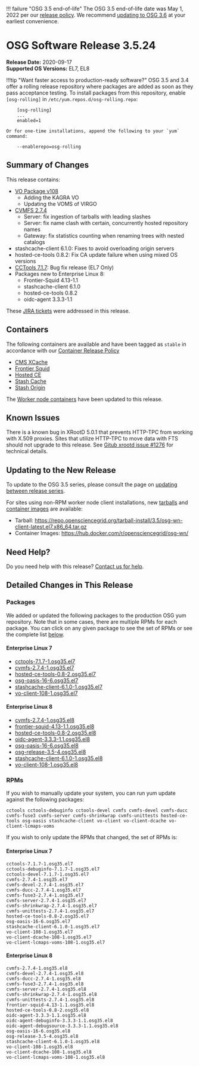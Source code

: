 !!! failure "OSG 3.5 end-of-life"
    The OSG 3.5 end-of-life date was May 1, 2022 per our
    [release policy](https://osg-htc.org/technology/policy/release-series/).
    We recommend
    [updating to OSG 3.6](../updating-to-osg-36.md)
    at your earliest convenience.

OSG Software Release 3.5.24
===========================

**Release Date:** 2020-09-17    
**Supported OS Versions:** EL7, EL8

!!!tip "Want faster access to production-ready software?"
    OSG 3.5 and 3.4 offer a rolling release repository where packages are added as soon as they pass acceptance testing.
    To install packages from this repository, enable `[osg-rolling]` in `/etc/yum.repos.d/osg-rolling.repo`:

        [osg-rolling]
        ...
        enabled=1

    Or for one-time installations, append the following to your `yum` command:

        --enablerepo=osg-rolling

Summary of Changes
------------------

This release contains:

-   [VO Package v108](https://github.com/opensciencegrid/osg-vo-config/releases/tag/release-108)
    -   Adding the KAGRA VO
    -   Updating the VOMS of VIRGO
-   [CVMFS 2.7.4](https://cvmfs.readthedocs.io/en/2.7/cpt-releasenotes.html#release-notes-for-cernvm-fs-2-7-4)
    -   Server: fix ingestion of tarballs with leading slashes
    -   Server: fix name clash with certain, concurrently hosted repository names
    -   Gateway: fix statistics counting when renaming trees with nested catalogs
-   stashcache-client 6.1.0: Fixes to avoid overloading origin servers
-   hosted-ce-tools 0.8.2: Fix CA update failure when using mixed OS versions
-   [CCTools 7.1.7](http://cclnd.blogspot.com/2020/08/cctools-version-717-released.html): Bug fix release (EL7 Only)
-   Packages new to Enterprise Linux 8:
    -   Frontier-Squid 4.13-1.1
    -   stashcache-client 6.1.0
    -   hosted-ce-tools 0.8.2
    -   oidc-agent 3.3.3-1.1

These
[JIRA tickets](https://jira.opensciencegrid.org/issues/?jql=project%20%3D%20SOFTWARE%20AND%20fixVersion%20%3D%203.5.24%20ORDER%20BY%20priority%20DESC%2C%20key%20DESC)
were addressed in this release.

Containers
----------

The following containers are available and have been tagged as `stable` in accordance with our
[Container Release Policy](https://osg-htc.org/technology/policy/container-release/)

-   [CMS XCache](https://hub.docker.com/r/opensciencegrid/cms-xcache/)
-   [Frontier Squid](https://hub.docker.com/r/opensciencegrid/frontier-squid/)
-   [Hosted CE](https://hub.docker.com/r/opensciencegrid/hosted-ce/)
-   [Stash Cache](https://hub.docker.com/r/opensciencegrid/stash-cache/)
-   [Stash Origin](https://hub.docker.com/r/opensciencegrid/stash-origin/)

The [Worker node containers](../../worker-node/using-wn-containers.md) have been updated to this release.

Known Issues
------------

There is a known bug in XRootD 5.0.1 that prevents HTTP-TPC from working with X.509 proxies. Sites that utilize HTTP-TPC to move data with FTS should not upgrade to this release. See [Gitub xrootd issue #1276](https://github.com/xrootd/xrootd/issues/1276) for technical details.


Updating to the New Release
---------------------------

To update to the OSG 3.5 series, please consult the page on
[updating between release series](../updating-to-osg-35.md).

For sites using non-RPM worker node client installations, new [tarballs](../../worker-node/install-wn-tarball.md) and
[container images](../../worker-node/using-wn-containers.md) are available:

- Tarball: <https://repo.opensciencegrid.org/tarball-install/3.5/osg-wn-client-latest.el7.x86_64.tar.gz>
- Container Images: <https://hub.docker.com/r/opensciencegrid/osg-wn/>

Need Help?
----------

Do you need help with this release? [Contact us for help](../../common/help.md).

Detailed Changes in This Release
--------------------------------

### Packages

We added or updated the following packages to the production OSG yum repository.
Note that in some cases, there are multiple RPMs for each package.
You can click on any given package to see the set of RPMs or see the complete list [below](#rpms).

#### Enterprise Linux 7

-   [cctools-7.1.7-1.osg35.el7](https://koji.chtc.wisc.edu/koji/search?match=glob&type=build&terms=cctools-7.1.7-1.osg35.el7)
-   [cvmfs-2.7.4-1.osg35.el7](https://koji.chtc.wisc.edu/koji/search?match=glob&type=build&terms=cvmfs-2.7.4-1.osg35.el7)
-   [hosted-ce-tools-0.8-2.osg35.el7](https://koji.chtc.wisc.edu/koji/search?match=glob&type=build&terms=hosted-ce-tools-0.8-2.osg35.el7)
-   [osg-oasis-16-6.osg35.el7](https://koji.chtc.wisc.edu/koji/search?match=glob&type=build&terms=osg-oasis-16-6.osg35.el7)
-   [stashcache-client-6.1.0-1.osg35.el7](https://koji.chtc.wisc.edu/koji/search?match=glob&type=build&terms=stashcache-client-6.1.0-1.osg35.el7)
-   [vo-client-108-1.osg35.el7](https://koji.chtc.wisc.edu/koji/search?match=glob&type=build&terms=vo-client-108-1.osg35.el7)

#### Enterprise Linux 8

-   [cvmfs-2.7.4-1.osg35.el8](https://koji.chtc.wisc.edu/koji/search?match=glob&type=build&terms=cvmfs-2.7.4-1.osg35.el8)
-   [frontier-squid-4.13-1.1.osg35.el8](https://koji.chtc.wisc.edu/koji/search?match=glob&type=build&terms=frontier-squid-4.13-1.1.osg35.el8)
-   [hosted-ce-tools-0.8-2.osg35.el8](https://koji.chtc.wisc.edu/koji/search?match=glob&type=build&terms=hosted-ce-tools-0.8-2.osg35.el8)
-   [oidc-agent-3.3.3-1.1.osg35.el8](https://koji.chtc.wisc.edu/koji/search?match=glob&type=build&terms=oidc-agent-3.3.3-1.1.osg35.el8)
-   [osg-oasis-16-6.osg35.el8](https://koji.chtc.wisc.edu/koji/search?match=glob&type=build&terms=osg-oasis-16-6.osg35.el8)
-   [osg-release-3.5-4.osg35.el8](https://koji.chtc.wisc.edu/koji/search?match=glob&type=build&terms=osg-release-3.5-4.osg35.el8)
-   [stashcache-client-6.1.0-1.osg35.el8](https://koji.chtc.wisc.edu/koji/search?match=glob&type=build&terms=stashcache-client-6.1.0-1.osg35.el8)
-   [vo-client-108-1.osg35.el8](https://koji.chtc.wisc.edu/koji/search?match=glob&type=build&terms=vo-client-108-1.osg35.el8)

### RPMs

If you wish to manually update your system, you can run yum update against the following packages:

    cctools cctools-debuginfo cctools-devel cvmfs cvmfs-devel cvmfs-ducc cvmfs-fuse3 cvmfs-server cvmfs-shrinkwrap cvmfs-unittests hosted-ce-tools osg-oasis stashcache-client vo-client vo-client-dcache vo-client-lcmaps-voms

If you wish to only update the RPMs that changed, the set of RPMs is:

#### Enterprise Linux 7

``` file
cctools-7.1.7-1.osg35.el7
cctools-debuginfo-7.1.7-1.osg35.el7
cctools-devel-7.1.7-1.osg35.el7
cvmfs-2.7.4-1.osg35.el7
cvmfs-devel-2.7.4-1.osg35.el7
cvmfs-ducc-2.7.4-1.osg35.el7
cvmfs-fuse3-2.7.4-1.osg35.el7
cvmfs-server-2.7.4-1.osg35.el7
cvmfs-shrinkwrap-2.7.4-1.osg35.el7
cvmfs-unittests-2.7.4-1.osg35.el7
hosted-ce-tools-0.8-2.osg35.el7
osg-oasis-16-6.osg35.el7
stashcache-client-6.1.0-1.osg35.el7
vo-client-108-1.osg35.el7
vo-client-dcache-108-1.osg35.el7
vo-client-lcmaps-voms-108-1.osg35.el7
```

#### Enterprise Linux 8

``` file
cvmfs-2.7.4-1.osg35.el8
cvmfs-devel-2.7.4-1.osg35.el8
cvmfs-ducc-2.7.4-1.osg35.el8
cvmfs-fuse3-2.7.4-1.osg35.el8
cvmfs-server-2.7.4-1.osg35.el8
cvmfs-shrinkwrap-2.7.4-1.osg35.el8
cvmfs-unittests-2.7.4-1.osg35.el8
frontier-squid-4.13-1.1.osg35.el8
hosted-ce-tools-0.8-2.osg35.el8
oidc-agent-3.3.3-1.1.osg35.el8
oidc-agent-debuginfo-3.3.3-1.1.osg35.el8
oidc-agent-debugsource-3.3.3-1.1.osg35.el8
osg-oasis-16-6.osg35.el8
osg-release-3.5-4.osg35.el8
stashcache-client-6.1.0-1.osg35.el8
vo-client-108-1.osg35.el8
vo-client-dcache-108-1.osg35.el8
vo-client-lcmaps-voms-108-1.osg35.el8
```
